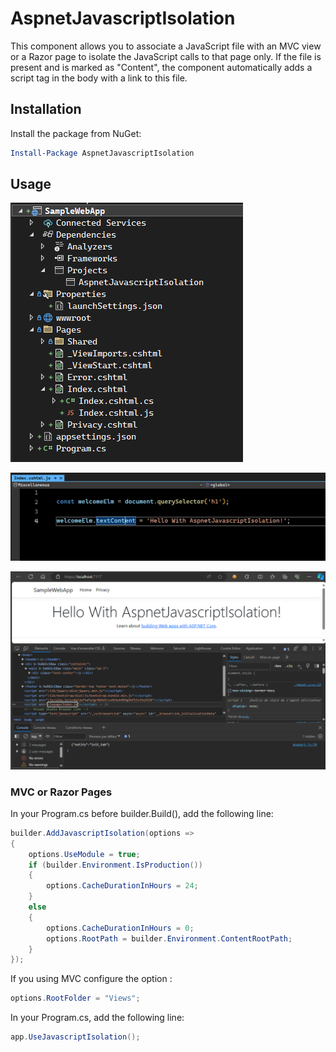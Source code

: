 # AspnetJavascriptIsolation

This component allows you to associate a JavaScript file with an MVC view or a Razor page to isolate the JavaScript calls to that page only. If the file is present and is marked as "Content", the component automatically adds a script tag in the body with a link to this file.

## Installation

Install the package from NuGet:

```powershell
Install-Package AspnetJavascriptIsolation
```

## Usage

![Project](/doc/Project.png)

![Javascript](/doc/Javascript.png)

![Source](/doc/Source.png)

### MVC or Razor Pages

In your Program.cs before builder.Build(), add the following line:

```csharp
builder.AddJavascriptIsolation(options =>
{
	options.UseModule = true;
	if (builder.Environment.IsProduction())
	{
		options.CacheDurationInHours = 24;
	}
	else
	{
		options.CacheDurationInHours = 0;
		options.RootPath = builder.Environment.ContentRootPath;
	}
});
```

If you using MVC configure the option :

```csharp
options.RootFolder = "Views";
```

In your Program.cs, add the following line:

```csharp
app.UseJavascriptIsolation();
```



